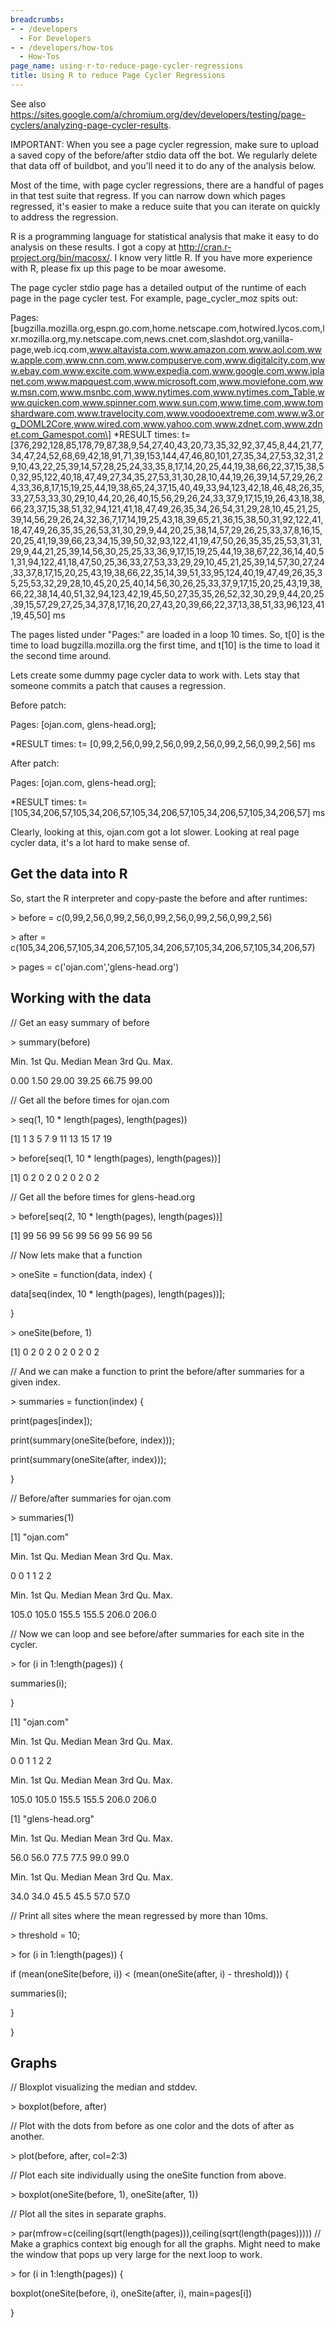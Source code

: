 ```yaml
---
breadcrumbs:
- - /developers
  - For Developers
- - /developers/how-tos
  - How-Tos
page_name: using-r-to-reduce-page-cycler-regressions
title: Using R to reduce Page Cycler Regressions
---
```


See also
<https://sites.google.com/a/chromium.org/dev/developers/testing/page-cyclers/analyzing-page-cycler-results>.

IMPORTANT: When you see a page cycler regression, make sure to upload a saved
copy of the before/after stdio data off the bot. We regularly delete that data
off of buildbot, and you'll need it to do any of the analysis below.

Most of the time, with page cycler regressions, there are a handful of pages in
that test suite that regress. If you can narrow down which pages regressed, it's
easier to make a reduce suite that you can iterate on quickly to address the
regression.

R is a programming language for statistical analysis that make it easy to do
analysis on these results. I got a copy at
<http://cran.r-project.org/bin/macosx/>. I know very little R. If you have more
experience with R, please fix up this page to be moar awesome.

The page cycler stdio page has a detailed output of the runtime of each page in
the page cycler test. For example, page_cycler_moz spits out:

Pages:
\[bugzilla.mozilla.org,espn.go.com,home.netscape.com,hotwired.lycos.com,lxr.mozilla.org,my.netscape.com,news.cnet.com,slashdot.org,vanilla-page,web.icq.com,www.altavista.com,www.amazon.com,www.aol.com,www.apple.com,www.cnn.com,www.compuserve.com,www.digitalcity.com,www.ebay.com,www.excite.com,www.expedia.com,www.google.com,www.iplanet.com,www.mapquest.com,www.microsoft.com,www.moviefone.com,www.msn.com,www.msnbc.com,www.nytimes.com,www.nytimes.com_Table,www.quicken.com,www.spinner.com,www.sun.com,www.time.com,www.tomshardware.com,www.travelocity.com,www.voodooextreme.com,www.w3.org_DOML2Core,www.wired.com,www.yahoo.com,www.zdnet.com,www.zdnet.com_Gamespot.com\]
\*RESULT times: t=
\[376,292,128,85,178,79,87,38,9,54,27,40,43,20,73,35,32,92,37,45,8,44,21,77,34,47,24,52,68,69,42,18,91,71,39,153,144,47,46,80,101,27,35,34,27,53,32,31,29,10,43,22,25,39,14,57,28,25,24,33,35,8,17,14,20,25,44,19,38,66,22,37,15,38,50,32,95,122,40,18,47,49,27,34,35,27,53,31,30,28,10,44,19,26,39,14,57,29,26,24,33,36,8,17,15,19,25,44,19,38,65,24,37,15,40,49,33,94,123,42,18,46,48,26,35,33,27,53,33,30,29,10,44,20,26,40,15,56,29,26,24,33,37,9,17,15,19,26,43,18,38,66,23,37,15,38,51,32,94,121,41,18,47,49,26,35,34,26,54,31,29,28,10,45,21,25,39,14,56,29,26,24,32,36,7,17,14,19,25,43,18,39,65,21,36,15,38,50,31,92,122,41,18,47,49,26,35,35,26,53,31,30,29,9,44,20,25,38,14,57,29,26,25,33,37,8,16,15,20,25,41,19,39,66,23,34,15,39,50,32,93,122,41,19,47,50,26,35,35,25,53,31,31,29,9,44,21,25,39,14,56,30,25,25,33,36,9,17,15,19,25,44,19,38,67,22,36,14,40,51,31,94,122,41,18,47,50,25,36,33,27,53,33,29,29,10,45,21,25,39,14,57,30,27,24,33,37,8,17,15,20,25,43,19,38,66,22,35,14,39,51,33,95,124,40,19,47,49,26,35,35,25,53,32,29,28,10,45,20,25,40,14,56,30,26,25,33,37,9,17,15,20,25,43,19,38,66,22,38,14,40,51,32,94,123,42,19,45,50,27,35,35,26,52,32,30,29,9,44,20,25,39,15,57,29,27,25,34,37,8,17,16,20,27,43,20,39,66,22,37,13,38,51,33,96,123,41,19,45,50\]
ms

The pages listed under "Pages:" are loaded in a loop 10 times. So, t\[0\] is the
time to load bugzilla.mozilla.org the first time, and t\[10\] is the time to
load it the second time around.

Lets create some dummy page cycler data to work with. Lets stay that someone
commits a patch that causes a regression.

Before patch:

Pages: \[ojan.com, glens-head.org\];

\*RESULT times: t= \[0,99,2,56,0,99,2,56,0,99,2,56,0,99,2,56,0,99,2,56\] ms

After patch:

Pages: \[ojan.com, glens-head.org\];

\*RESULT times: t=
\[105,34,206,57,105,34,206,57,105,34,206,57,105,34,206,57,105,34,206,57\] ms

Clearly, looking at this, ojan.com got a lot slower. Looking at real page cycler
data, it's a lot hard to make sense of.

## Get the data into R

So, start the R interpreter and copy-paste the before and after runtimes:

&gt; before = c(0,99,2,56,0,99,2,56,0,99,2,56,0,99,2,56,0,99,2,56)

&gt; after =
c(105,34,206,57,105,34,206,57,105,34,206,57,105,34,206,57,105,34,206,57)

&gt; pages = c('ojan.com','glens-head.org')

## Working with the data

// Get an easy summary of before

&gt; summary(before)

Min. 1st Qu. Median Mean 3rd Qu. Max.

0.00 1.50 29.00 39.25 66.75 99.00

// Get all the before times for ojan.com

&gt; seq(1, 10 \* length(pages), length(pages))

\[1\] 1 3 5 7 9 11 13 15 17 19

&gt; before\[seq(1, 10 \* length(pages), length(pages))\]

\[1\] 0 2 0 2 0 2 0 2 0 2

// Get all the before times for glens-head.org

&gt; before\[seq(2, 10 \* length(pages), length(pages))\]

\[1\] 99 56 99 56 99 56 99 56 99 56

// Now lets make that a function

&gt; oneSite = function(data, index) {

data\[seq(index, 10 \* length(pages), length(pages))\];

}

&gt; oneSite(before, 1)

\[1\] 0 2 0 2 0 2 0 2 0 2

// And we can make a function to print the before/after summaries for a given
index.

&gt; summaries = function(index) {

print(pages\[index\]);

print(summary(oneSite(before, index)));

print(summary(oneSite(after, index)));

}

// Before/after summaries for ojan.com

&gt; summaries(1)

\[1\] "ojan.com"

Min. 1st Qu. Median Mean 3rd Qu. Max.

0 0 1 1 2 2

Min. 1st Qu. Median Mean 3rd Qu. Max.

105.0 105.0 155.5 155.5 206.0 206.0

// Now we can loop and see before/after summaries for each site in the cycler.

&gt; for (i in 1:length(pages)) {

summaries(i);

}

\[1\] "ojan.com"

Min. 1st Qu. Median Mean 3rd Qu. Max.

0 0 1 1 2 2

Min. 1st Qu. Median Mean 3rd Qu. Max.

105.0 105.0 155.5 155.5 206.0 206.0

\[1\] "glens-head.org"

Min. 1st Qu. Median Mean 3rd Qu. Max.

56.0 56.0 77.5 77.5 99.0 99.0

Min. 1st Qu. Median Mean 3rd Qu. Max.

34.0 34.0 45.5 45.5 57.0 57.0

// Print all sites where the mean regressed by more than 10ms.

&gt; threshold = 10;

&gt; for (i in 1:length(pages)) {

if (mean(oneSite(before, i)) &lt; (mean(oneSite(after, i) - threshold))) {

summaries(i);

}

}

## Graphs

// Bloxplot visualizing the median and stddev.

&gt; boxplot(before, after)

// Plot with the dots from before as one color and the dots of after as another.

&gt; plot(before, after, col=2:3)

// Plot each site individually using the oneSite function from above.

&gt; boxplot(oneSite(before, 1), oneSite(after, 1))

// Plot all the sites in separate graphs.

&gt; par(mfrow=c(ceiling(sqrt(length(pages))),ceiling(sqrt(length(pages))))) //
Make a graphics context big enough for all the graphs. Might need to make the
window that pops up very large for the next loop to work.

&gt; for (i in 1:length(pages)) {

boxplot(oneSite(before, i), oneSite(after, i), main=pages\[i\])

}